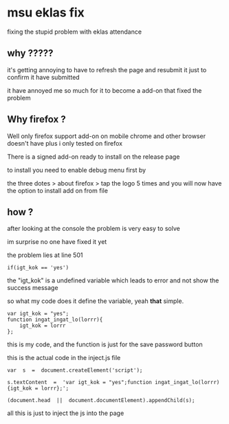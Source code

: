 # msu eklas fix
fixing the stupid problem with eklas attendance 

## why ?????
it's getting annoying to have to refresh the page and resubmit it just to confirm it have submitted

it have annoyed me so much for it to become a add-on that fixed the problem

## Why firefox ?

Well only firefox support add-on on mobile
chrome and other browser doesn't have plus i only tested on firefox

There is a signed add-on ready to install on the release page

to install you need to enable debug menu first by

the three dotes > about firefox > tap the logo 5 times 
and you will now have the option to install add on from file

## how ?

after looking at the console the problem is very easy to solve

im surprise no one have fixed it yet

the problem lies at line 501

    if(igt_kok == 'yes')
the "igt_kok" is a undefined variable which leads to error and not show the success message 

so what my code does it define the variable, yeah **that** simple.

    var igt_kok = "yes";
	function ingat_ingat_lo(lorrr){
	    igt_kok = lorrr
    };
this is my code, and the function is just for the save password button

this is the actual code in the inject.js file

    var  s  =  document.createElement('script');
    
    s.textContent  =  'var igt_kok = "yes";function ingat_ingat_lo(lorrr){igt_kok = lorrr};';
    
    (document.head  ||  document.documentElement).appendChild(s);

all this is just to inject the js into the page
